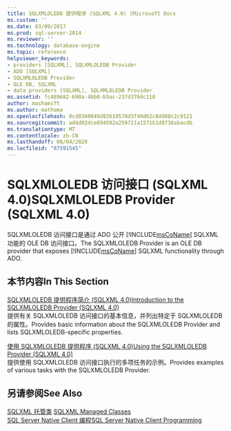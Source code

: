 ```yaml
---
title: SQLXMLOLEDB 提供程序 (SQLXML 4.0) |Microsoft Docs
ms.custom: ''
ms.date: 03/09/2017
ms.prod: sql-server-2014
ms.reviewer: ''
ms.technology: database-engine
ms.topic: reference
helpviewer_keywords:
- providers [SQLXML], SQLXMLOLEDB Provider
- ADO [SQLXML]
- SQLXMLOLEDB Provider
- OLE DB, SQLXML
- data providers [SQLXML], SQLXMLOLEDB Provider
ms.assetid: fc489682-690a-4bb0-b5ac-237d376dc110
author: mashamsft
ms.author: mathoma
ms.openlocfilehash: 0cd8360049d83619578d3f49d62c8dd80c2c9121
ms.sourcegitcommit: ad4d92dce894592a259721a1571b1d8736abacdb
ms.translationtype: MT
ms.contentlocale: zh-CN
ms.lasthandoff: 08/04/2020
ms.locfileid: "87591545"
---
```

# <a name="sqlxmloledb-provider-sqlxml-40"></a><span data-ttu-id="85126-102">SQLXMLOLEDB 访问接口 (SQLXML 4.0)</span><span class="sxs-lookup"><span data-stu-id="85126-102">SQLXMLOLEDB Provider (SQLXML 4.0)</span></span>
  <span data-ttu-id="85126-103">SQLXMLOLEDB 访问接口是通过 ADO 公开 [!INCLUDE[msCoName](../../includes/msconame-md.md)] SQLXML 功能的 OLE DB 访问接口。</span><span class="sxs-lookup"><span data-stu-id="85126-103">The SQLXMLOLEDB Provider is an OLE DB provider that exposes [!INCLUDE[msCoName](../../includes/msconame-md.md)] SQLXML functionality through ADO.</span></span>  
  
## <a name="in-this-section"></a><span data-ttu-id="85126-104">本节内容</span><span class="sxs-lookup"><span data-stu-id="85126-104">In This Section</span></span>  
 [<span data-ttu-id="85126-105">SQLXMLOLEDB 提供程序简介 &#40;SQLXML 4.0&#41;</span><span class="sxs-lookup"><span data-stu-id="85126-105">Introduction to the SQLXMLOLEDB Provider &#40;SQLXML 4.0&#41;</span></span>](../../relational-databases/sqlxml-annotated-xsd-schemas-xpath-queries/data-access-components-provider/introduction-to-the-sqlxmloledb-provider-sqlxml-4-0.md)  
 <span data-ttu-id="85126-106">提供有关 SQLXMLOLEDB 访问接口的基本信息，并列出特定于 SQLXMLOLEDB 的属性。</span><span class="sxs-lookup"><span data-stu-id="85126-106">Provides basic information about the SQLXMLOLEDB Provider and lists SQLXMLOLEDB-specific properties.</span></span>  
  
 [<span data-ttu-id="85126-107">使用 SQLXMLOLEDB 提供程序 &#40;SQLXML 4.0&#41;</span><span class="sxs-lookup"><span data-stu-id="85126-107">Using the SQLXMLOLEDB Provider &#40;SQLXML 4.0&#41;</span></span>](../../relational-databases/sqlxml-annotated-xsd-schemas-xpath-queries/data-access-components-provider/using-the-sqlxmloledb-provider-sqlxml-4-0.md)  
 <span data-ttu-id="85126-108">提供使用 SQLXMLOLEDB 访问接口执行的多项任务的示例。</span><span class="sxs-lookup"><span data-stu-id="85126-108">Provides examples of various tasks with the SQLXMLOLEDB Provider.</span></span>  
  
## <a name="see-also"></a><span data-ttu-id="85126-109">另请参阅</span><span class="sxs-lookup"><span data-stu-id="85126-109">See Also</span></span>  
 <span data-ttu-id="85126-110">[SQLXML 托管类](../../relational-databases/sqlxml-annotated-xsd-schemas-xpath-queries/net-framework-classes/sqlxml-4-0-net-framework-support-managed-classes.md) </span><span class="sxs-lookup"><span data-stu-id="85126-110">[SQLXML Managed Classes](../../relational-databases/sqlxml-annotated-xsd-schemas-xpath-queries/net-framework-classes/sqlxml-4-0-net-framework-support-managed-classes.md) </span></span>  
 [<span data-ttu-id="85126-111">SQL Server Native Client 编程</span><span class="sxs-lookup"><span data-stu-id="85126-111">SQL Server Native Client Programming</span></span>](../../relational-databases/native-client/sql-server-native-client-programming.md)  
  
  
